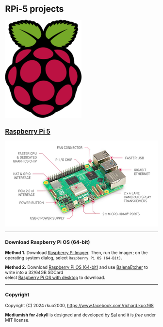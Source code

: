 # RPi-5 projects

<p><img src="assets/images/raspberry-pi-logo.png?raw=true" width="50%" height="50%"></p>

## [Raspberry Pi 5](https://www.raspberrypi.com/products/raspberry-pi-5/)
![RPi-5](assets/images/RPi-5.jpg)

---
### Download Raspberry Pi OS (64-bit)
**Method 1.** Download [Raspberry Pi Imager](https://downloads.raspberrypi.org/imager/imager_latest.exe). Then, run the imager; on the operating system dialog, select `Raspberry Pi OS (64-Bit)`.<br>

**Method 2.** Download [Raspberry Pi OS (64-bit)](https://www.raspberrypi.com/software/operating-systems/#raspberry-pi-os-64-bit) and use [BalenaEtcher](https://etcher.balena.io/) to write into a 32/64GB SDCard<br>
select [Raspberry Pi OS with desktop](https://downloads.raspberrypi.com/raspios_arm64/images/raspios_arm64-2024-07-04/2024-07-04-raspios-bookworm-arm64.img.xz) to download.<br>

---
### Copyright

Copyright (C) 2024 rkuo2000, https://www.facebook.com/richard.kuo.168

**Mediumish for Jekyll** is designed and developed by [Sal](https://www.wowthemes.net) and it is *free* under MIT license. 

